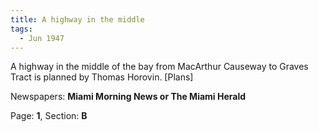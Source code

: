 ```yaml
---  
title: A highway in the middle  
tags:  
  - Jun 1947  
---  
```

  
A highway in the middle of the bay from MacArthur Causeway to Graves Tract is planned by Thomas Horovin. [Plans]  
  
Newspapers: **Miami Morning News or The Miami Herald**  
  
Page: **1**, Section: **B** 
